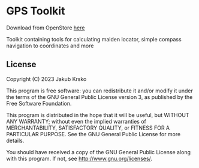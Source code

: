 # GPS Toolkit
Download from OpenStore [here](https://open-store.io/app/gpstoolkit.jakub)

Toolkit containing tools for calculating maiden locator, simple compass navigation to coordinates and more

## License

Copyright (C) 2023  Jakub Krsko

This program is free software: you can redistribute it and/or modify it under the terms of the GNU General Public License version 3, as published
by the Free Software Foundation.

This program is distributed in the hope that it will be useful, but WITHOUT ANY WARRANTY; without even the implied warranties of MERCHANTABILITY, SATISFACTORY QUALITY, or FITNESS FOR A PARTICULAR PURPOSE.  See the GNU General Public License for more details.

You should have received a copy of the GNU General Public License along with this program.  If not, see <http://www.gnu.org/licenses/>.
